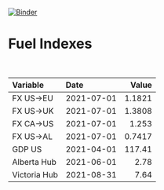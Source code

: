 [![Binder](https://mybinder.org/badge_logo.svg)](https://mybinder.org/v2/gh/AyrtonB/Global-Gas-Prices/master)

# Fuel Indexes

<br>

| Variable     | Date       |    Value |
|:-------------|:-----------|---------:|
| FX US->EU    | 2021-07-01 |   1.1821 |
| FX US->UK    | 2021-07-01 |   1.3808 |
| FX CA->US    | 2021-07-01 |   1.253  |
| FX US->AL    | 2021-07-01 |   0.7417 |
| GDP US       | 2021-04-01 | 117.41   |
| Alberta Hub  | 2021-06-01 |   2.78   |
| Victoria Hub | 2021-08-31 |   7.64   |